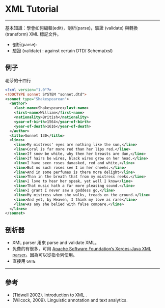 # XML Tutorial
---

基本知識：學會如何編輯(edit)，剖析(parse)，驗證 (validate) 與轉換 (transform) XML 標記文件。

- 剖析(parse):
- 驗證 (validate) : against certain DTD/ Schema(xsl)


## 例子
老莎的十四行

```xml
<?xml version="1.0"?>
<!DOCTYPE sonnet SYSTEM "sonnet.dtd">
<sonnet type="Shakespearean">
  <author>
    <last-name>Shakespeare</last-name>
    <first-name>William</first-name>
    <nationality>British</nationality>
    <year-of-birth>1564</year-of-birth>
    <year-of-death>1616</year-of-death>
  </author>
  <title>Sonnet 130</title>
  <lines>
    <line>My mistress' eyes are nothing like the sun,</line>
    <line>Coral is far more red than her lips red.</line>
    <line>If snow be white, why then her breasts are dun,</line>
    <line>If hairs be wires, black wires grow on her head.</line>
    <line>I have seen roses damasked, red and white,</line>
    <line>But no such roses see I in her cheeks.</line>
    <line>And in some perfumes is there more delight</line>
    <line>Than in the breath that from my mistress reeks.</line>
    <line>I love to hear her speak, yet well I know</line>
    <line>That music hath a far more pleasing sound.</line>
    <line>I grant I never saw a goddess go,</line>
    <line>My mistress when she walks, treads on the ground.</line>
    <line>And yet, by Heaven, I think my love as rare</line>
    <line>As any she belied with false compare.</line>
  </lines>
</sonnet>
```

## 剖析器

- XML parser 用來 parse and validate XML。                
- 免費的有很多，可用 [Apache Software Foundation’s Xerces-Java XML parser](http://xerces.apache.org/xerces2-j/)。因為可以從指令列使用。
- 直接用 `GATE`







---
## 參考

- (Tidwell 2002). Introduction to XML .
- (Wilcock, 2009). Linguistic annotation and text analytics.